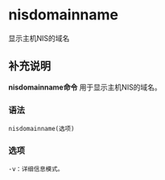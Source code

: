 # nisdomainname

显示主机NIS的域名

## 补充说明

**nisdomainname命令** 用于显示主机NIS的域名。

### 语法

```text
nisdomainname(选项)
```

### 选项

```text
-v：详细信息模式。
```

